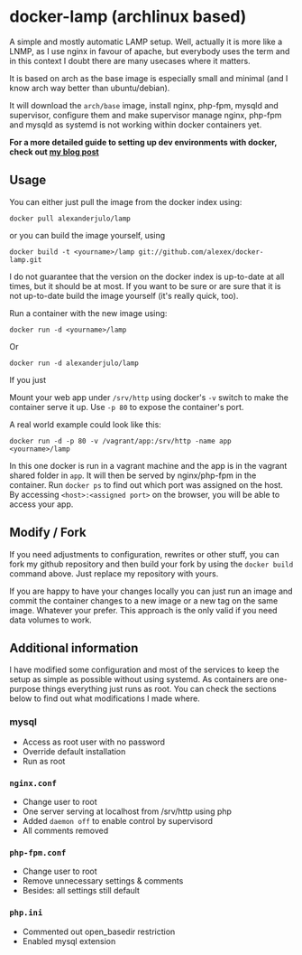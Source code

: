 # docker-lamp (archlinux based)
A simple and mostly automatic LAMP setup. Well, actually it is more like a LNMP, as I use nginx in favour of apache, but everybody uses the term and in this context I doubt there are many usecases where it matters.

It is based on arch as the base image is especially small and minimal (and I know arch way better than ubuntu/debian).

It will download the `arch/base` image, install nginx, php-fpm, mysqld and supervisor, configure them and make supervisor manage nginx, php-fpm and mysqld as systemd is not working within docker containers yet.

**For a more detailed guide to setting up dev environments with docker, check out [my blog post](https://julo.ch/blog/docker-dev-environment)**

## Usage
You can either just pull the image from the docker index using:

    docker pull alexanderjulo/lamp

or you can build the image yourself, using

    docker build -t <yourname>/lamp git://github.com/alexex/docker-lamp.git

I do not guarantee that the version on the docker index is up-to-date at all times, but it should be at most. If you want to be sure or are sure that it is not up-to-date build the image yourself (it's really quick, too).

Run a container with the new image using:

    docker run -d <yourname>/lamp

Or
    
    docker run -d alexanderjulo/lamp

If you just

Mount your web app under `/srv/http` using docker's `-v` switch to make the container serve it up. Use `-p 80` to expose the container's port.

A real world example could look like this:

    docker run -d -p 80 -v /vagrant/app:/srv/http -name app <yourname>/lamp

In this one docker is run in a vagrant machine and the app is in the vagrant shared folder in `app`. It will then be served by nginx/php-fpm in the container. Run `docker ps` to find out which port was assigned on the host. By accessing `<host>:<assigned port>` on the browser, you will be able to access your app.

## Modify / Fork
If you need adjustments to configuration, rewrites or other stuff, you can fork my github repository and then build your fork by using the `docker build` command above. Just replace my repository with yours.

If you are happy to have your changes locally you can just run an image and commit the container changes to a new image or a new tag on the same image. Whatever your prefer. This approach is the only valid if you need data volumes to work.

## Additional information
I have modified some configuration and most of the services to keep the setup as simple as possible without using systemd. As containers are one-purpose things everything just runs as root. You can check the sections below to find out what modifications I made where.

### mysql
* Access as root user with no password
* Override default installation
* Run as root

### `nginx.conf`
* Change user to root
* One server serving at localhost from /srv/http using php
* Added `daemon off` to enable control by supervisord
* All comments removed

### `php-fpm.conf`
* Change user to root
* Remove unnecessary settings & comments
* Besides: all settings still default

### `php.ini`
* Commented out open_basedir restriction
* Enabled mysql extension
